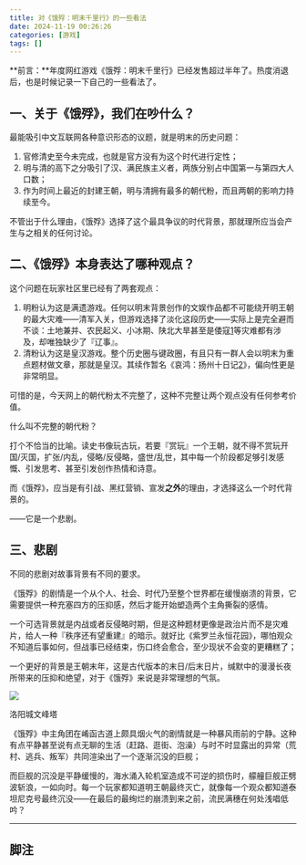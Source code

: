 ```yaml
---
title: 对《饿殍：明末千里行》的一些看法
date: 2024-11-19 00:26:26
categories: [游戏]
tags: []
---
```

**前言：**年度网红游戏《饿殍：明末千里行》已经发售超过半年了。热度消退后，也是时候记录一下自己的一些看法了。

## 一、关于《饿殍》，我们在吵什么？

最能吸引中文互联网各种意识形态的议题，就是明末的历史问题：

1. 官修清史至今未完成，也就是官方没有为这个时代进行定性；
2. 明与清的高下之分吸引了汉、满民族主义者，两族分别占中国第一与第四大人口数；
3. 作为时间上最近的封建王朝，明与清拥有最多的朝代粉，而且两朝的影响力持续至今。

不管出于什么理由，《饿殍》选择了这个最具争议的时代背景，那就理所应当会产生与之相关的任何讨论。

## 二、《饿殍》本身表达了哪种观点？

这个问题在玩家社区里已经有了两套观点：

1. 明粉认为这是满遗游戏。任何以明末背景创作的文娱作品都不可能绕开明王朝的最大灾难——清军入关，但游戏选择了淡化这段历史——实际上是完全避而不谈：土地兼并、农民起义、小冰期、陕北大旱甚至是倭寇[1](#3dbe5991-15e5-4025-854f-9a43a482f88c)等灾难都有涉及，却唯独缺少了『辽事』。
2. 清粉认为这是皇汉游戏。整个历史圈与键政圈，有且只有一群人会以明末为重点题材做文章，那就是皇汉。其续作暂名《哀鸿：扬州十日记[2](#fa8b6161-570e-4530-8ad4-32e66b5ae424)》，偏向性更是非常明显。

可惜的是，今天网上的朝代粉太不完整了，这种不完整让两个观点没有任何参考价值。

什么叫不完整的朝代粉？

打个不恰当的比喻。读史书像玩古玩，若要『赏玩』一个王朝，就不得不赏玩开国/灭国，扩张/内乱，侵略/反侵略，盛世/乱世，其中每一个阶段都足够引发感慨、引发思考、甚至引发创作热情和诗意。

而《饿殍》，应当是有引战、黑红营销、宣发**之外**的理由，才选择这么一个时代背景的。

——它是一个悲剧。

## 三、悲剧

不同的悲剧对故事背景有不同的要求。

《饿殍》的剧情是一个从个人、社会、时代乃至整个世界都在缓慢崩溃的背景，它需要提供一种充塞四方的压抑感，然后才能开始塑造两个主角撕裂的感情。

一个可选背景就是内战或者反侵略时期，但是这种题材更像是政治片而不是灾难片，给人一种『秩序还有望重建』的暗示。就好比《紫罗兰永恒花园》，哪怕观众不知道后事如何，但战事已经结束，伤口终会愈合，至少现状不会变的更糟糕了；

一个更好的背景是王朝末年，这是古代版本的末日/后末日片，缄默中的漫漫长夜所带来的压抑和绝望，对于《饿殍》来说是非常理想的气氛。

![](https://testgames.me/wp-content/uploads/2024/11/ee7b3ba9475c0e1da30b16baea141010-1.jpeg)

洛阳城文峰塔

《饿殍》中主角团在崤函古道上颇具烟火气的剧情就是一种暴风雨前的宁静。这种有点平静甚至说有点无聊的生活（赶路、逛街、泡澡）与时不时显露出的异常（荒村、逃兵、叛军）共同渲染出了一个逐渐沉没的巨舰；

而巨舰的沉没是平静缓慢的，海水涌入轮机室造成不可逆的损伤时，艨艟巨舰正劈波斩浪，一如向时。每一个玩家都知道明王朝最终灭亡，就像每一个观众都知道泰坦尼克号最终沉没——在最后的最绚烂的崩溃到来之前，流民满穗在何处浅唱低吟？

---

## 脚注
